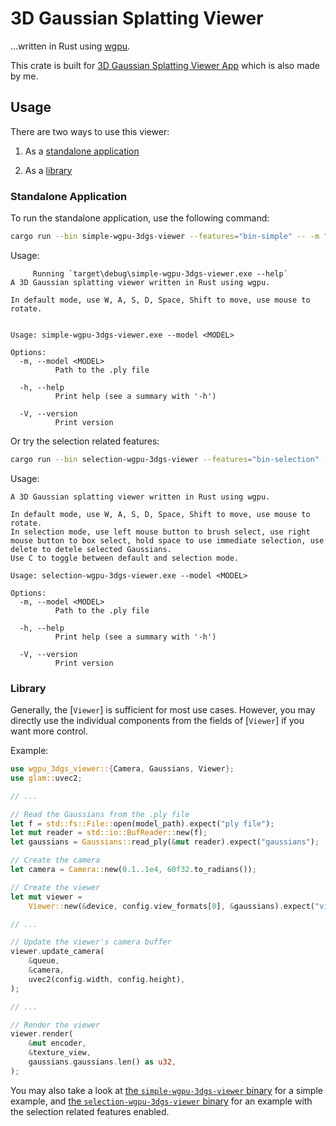 # 3D Gaussian Splatting Viewer

...written in Rust using [wgpu](https://wgpu.rs/).

This crate is built for [3D Gaussian Splatting Viewer App](https://github.com/lioqing/wgpu-3dgs-viewer-app) which is also made by me.

## Usage

There are two ways to use this viewer:

1. As a [standalone application](#standalone-application)

2. As a [library](#library)

### Standalone Application

To run the standalone application, use the following command:

```sh
cargo run --bin simple-wgpu-3dgs-viewer --features="bin-simple" -- -m "path/to/model.ply"
```

Usage:

```text
     Running `target\debug\simple-wgpu-3dgs-viewer.exe --help`
A 3D Gaussian splatting viewer written in Rust using wgpu.

In default mode, use W, A, S, D, Space, Shift to move, use mouse to rotate.


Usage: simple-wgpu-3dgs-viewer.exe --model <MODEL>

Options:
  -m, --model <MODEL>
          Path to the .ply file

  -h, --help
          Print help (see a summary with '-h')

  -V, --version
          Print version
```

Or try the selection related features:

```sh
cargo run --bin selection-wgpu-3dgs-viewer --features="bin-selection" -- -m "path/to/model.ply"
```

Usage:

```text
A 3D Gaussian splatting viewer written in Rust using wgpu.

In default mode, use W, A, S, D, Space, Shift to move, use mouse to rotate.
In selection mode, use left mouse button to brush select, use right mouse button to box select, hold space to use immediate selection, use delete to detele selected Gaussians.
Use C to toggle between default and selection mode.

Usage: selection-wgpu-3dgs-viewer.exe --model <MODEL>

Options:
  -m, --model <MODEL>
          Path to the .ply file

  -h, --help
          Print help (see a summary with '-h')

  -V, --version
          Print version
```

### Library

Generally, the [`Viewer`] is sufficient for most use cases. However, you may directly use the individual components from the fields of [`Viewer`] if you want more control.

Example:

```rust
use wgpu_3dgs_viewer::{Camera, Gaussians, Viewer};
use glam::uvec2;

// ...

// Read the Gaussians from the .ply file
let f = std::fs::File::open(model_path).expect("ply file");
let mut reader = std::io::BufReader::new(f);
let gaussians = Gaussians::read_ply(&mut reader).expect("gaussians");

// Create the camera
let camera = Camera::new(0.1..1e4, 60f32.to_radians());

// Create the viewer
let mut viewer =
    Viewer::new(&device, config.view_formats[0], &gaussians).expect("viewer");

// ...

// Update the viewer's camera buffer
viewer.update_camera(
    &queue,
    &camera,
    uvec2(config.width, config.height),
);

// ...

// Render the viewer
viewer.render(
    &mut encoder,
    &texture_view,
    gaussians.gaussians.len() as u32,
);
```

You may also take a look at [the `simple-wgpu-3dgs-viewer` binary](./src/bin/simple.rs) for a simple example, and [the `selection-wgpu-3dgs-viewer` binary](./src/bin/selection.rs) for an example with the selection related features enabled.
